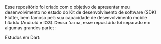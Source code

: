Esse repositório foi criado com o objetivo de apresentar meu desenvolvimento no estudo do Kit de desenvolvimento de software (SDK) Flutter, bem famoso pela
sua capacidade de desenvolvimento mobile híbrido (Android e IOS).
Dessa forma, esse repositório foi separado em algumas grandes partes:

Estudos em Dart:
